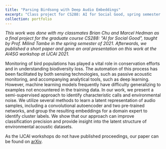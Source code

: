 ```yaml
---
title: "Parsing Birdsong with Deep Audio Embeddings"
excerpt: "Class project for CS288: AI for Social Good, spring semester of 2021. <br/><img src='/images/leaf.png' style='height:300px;'>"
collection: portfolio
---
```


*This work was done with my classmates Brian Chu and Marcel Hedman as a final project for the graduate course CS288: "AI for Social Good", taught by Prof. Milind Tambe in the spring semester of 2021. Afterwards, we published a short paper and gave an oral presentation on this work at the AI4SG workshop at IJCAI 2021.*

Monitoring of bird populations has played a vital role in conservation efforts and in understanding biodiversity loss. The automation of this process has been facilitated by both sensing technologies, such as passive acoustic monitoring, and accompanying analytical tools, such as deep learning. However, machine learning models frequently have difficulty generalizing to examples not encountered in the training data. In our work, we present a semi-supervised approach to identify characteristic calls and environmental noise. We utilize several methods to learn a latent representation of audio samples, including a convolutional autoencoder and two pre-trained networks, and group the resulting embeddings for a domain expert to identify cluster labels. We show that our approach can improve classification precision and provide insight into the latent structure of environmental acoustic datasets.

As the IJCAI workshops do not have published proceedings, our paper can be found on [arXiv](https://arxiv.org/abs/2108.09203).
